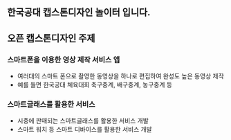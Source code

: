 ## 한국공대 캡스톤디자인 놀이터 입니다.

## 오픈 캡스톤디자인 주제

### 스마트폰을 이용한 영상 제작 서비스 앱
  * 여러대의 스마트 폰으로 촬영한 동영상을 하나로 편집하여 완성도 높은 동영상 제작
  * 예를 들면 한국공대 쳬육대회 축구중계, 배구중계, 농구중계 등

### 스마트글래스를 활용한 서비스
  * 시중에 판매되는 스마트글래스를 활용한 서비스 개발
  * 스마트 워치 등 스마트 디바이스를 활용한 서비스 개발


